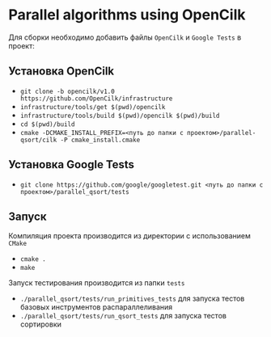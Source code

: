 # Parallel algorithms using OpenCilk
Для сборки необходимо добавить файлы `OpenCilk` и `Google Tests` в проект:

## Установка OpenCilk
* `git clone -b opencilk/v1.0 https://github.com/OpenCilk/infrastructure`
* `infrastructure/tools/get $(pwd)/opencilk`
* `infrastructure/tools/build $(pwd)/opencilk $(pwd)/build`
* `cd $(pwd)/build`
* `cmake -DCMAKE_INSTALL_PREFIX=<путь до папки с проектом>/parallel-qsort/cilk -P cmake_install.cmake`

## Установка Google Tests
* `git clone https://github.com/google/googletest.git <путь до папки с проектом>/parallel_qsort/tests`

## Запуск
Компиляция проекта производится из директории с использованием `CMake`
* `cmake .`
* `make`

Запуск тестирования производится из папки `tests`
* `./parallel_qsort/tests/run_primitives_tests` для запуска тестов базовых инструментов распараллеливания
* `./parallel_qsort/tests/run_qsort_tests` для запуска тестов сортировки

